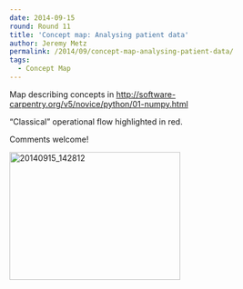 ```yaml
---
date: 2014-09-15
round: Round 11
title: 'Concept map: Analysing patient data'
author: Jeremy Metz
permalink: /2014/09/concept-map-analysing-patient-data/
tags:
  - Concept Map
---
```

Map describing concepts in http://software-carpentry.org/v5/novice/python/01-numpy.html

&#8220;Classical&#8221; operational flow highlighted in red.

Comments welcome!

[<img class="alignnone size-medium wp-image-8649" alt="20140915_142812" src="http://teaching.software-carpentry.org/wp-content/uploads/2014/09/20140915_142812-300x225.jpg" width="300" height="225" />][1]

 [1]: http://teaching.software-carpentry.org/wp-content/uploads/2014/09/20140915_142812.jpg
